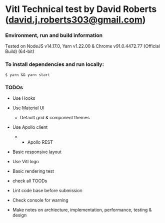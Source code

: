 # Vitl Technical test by David Roberts (david.j.roberts303@gmail.com)

### Environment, run and build information

Tested on NodeJS v14.17.0, Yarn v1.22.00 & Chrome v91.0.4472.77 (Official Build) (64-bit)

### To install dependencies and run locally:

`$ yarn && yarn start`

### TODOs

* Use Hooks

* Use Material UI
    * Default grid & component themes

* Use Apollo client
    * + Apollo REST

* Basic responsive layout

* Use Vitl logo

* Basic rendering test

* check all TOODs

* Lint code base before submission

* Check console for warning

* Make notes on archiecture, implementation, performance, testing & design